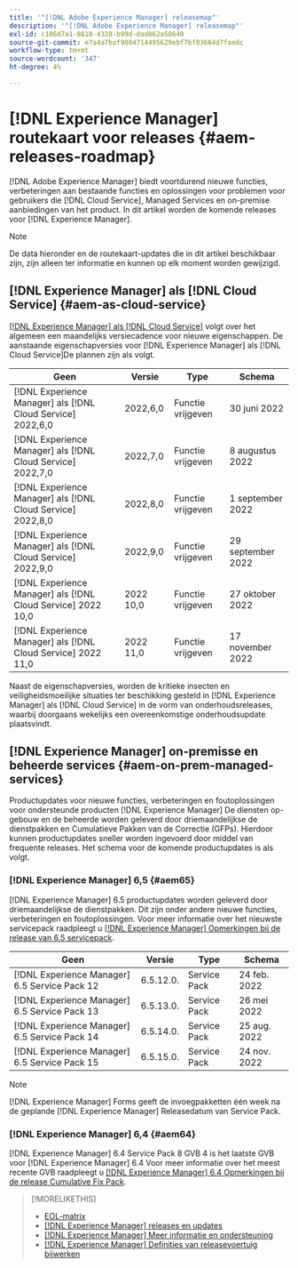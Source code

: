 ```yaml
---
title: '"[!DNL Adobe Experience Manager] releasemap"'
description: '"[!DNL Adobe Experience Manager] releasemap"'
exl-id: c106d7a1-8810-4328-b99d-dad862a50640
source-git-commit: e7a4a7baf9804714495629ebf7bf03664d7faedc
workflow-type: tm+mt
source-wordcount: '347'
ht-degree: 4%

---
```


# [!DNL Experience Manager] routekaart voor releases {#aem-releases-roadmap}

[!DNL Adobe Experience Manager] biedt voortdurend nieuwe functies, verbeteringen aan bestaande functies en oplossingen voor problemen voor gebruikers die [!DNL Cloud Service], Managed Services en on-premise aanbiedingen van het product. In dit artikel worden de komende releases voor [!DNL Experience Manager].

>[!NOTE]
>
>De data hieronder en de routekaart-updates die in dit artikel beschikbaar zijn, zijn alleen ter informatie en kunnen op elk moment worden gewijzigd.

## [!DNL Experience Manager] als [!DNL Cloud Service] {#aem-as-cloud-service}

[[!DNL Experience Manager] als [!DNL Cloud Service]](https://experienceleague.adobe.com/docs/experience-manager-cloud-service/release-notes/home.html) volgt over het algemeen een maandelijks versiecadence voor nieuwe eigenschappen. De aanstaande eigenschapversies voor [!DNL Experience Manager] als [!DNL Cloud Service]De plannen zijn als volgt.

| Geen | Versie | Type | Schema |
|---|---|---|---|
| [!DNL Experience Manager] als [!DNL Cloud Service] 2022,6,0 | 2022,6,0 | Functie vrijgeven | 30 juni 2022 |
| [!DNL Experience Manager] als [!DNL Cloud Service] 2022,7,0 | 2022,7,0 | Functie vrijgeven | 8 augustus 2022 |
| [!DNL Experience Manager] als [!DNL Cloud Service] 2022,8,0 | 2022,8,0 | Functie vrijgeven | 1 september 2022 |
| [!DNL Experience Manager] als [!DNL Cloud Service] 2022,9,0 | 2022,9,0 | Functie vrijgeven | 29 september 2022 |
| [!DNL Experience Manager] als [!DNL Cloud Service] 2022 10,0 | 2022 10,0 | Functie vrijgeven | 27 oktober 2022 |
| [!DNL Experience Manager] als [!DNL Cloud Service] 2022 11,0 | 2022 11,0 | Functie vrijgeven | 17 november 2022 |

Naast de eigenschapversies, worden de kritieke insecten en veiligheidsmoeilijke situaties ter beschikking gesteld in [!DNL Experience Manager] als [!DNL Cloud Service] in de vorm van onderhoudsreleases, waarbij doorgaans wekelijks een overeenkomstige onderhoudsupdate plaatsvindt.

## [!DNL Experience Manager] on-premisse en beheerde services {#aem-on-prem-managed-services}

Productupdates voor nieuwe functies, verbeteringen en foutoplossingen voor ondersteunde producten [!DNL Experience Manager] De diensten op-gebouw en de beheerde worden geleverd door driemaandelijkse de dienstpakken en Cumulatieve Pakken van de Correctie (GFPs). Hierdoor kunnen productupdates sneller worden ingevoerd door middel van frequente releases. Het schema voor de komende productupdates is als volgt.

### [!DNL Experience Manager] 6,5 {#aem65}

[!DNL Experience Manager] 6.5 productupdates worden geleverd door driemaandelijkse de dienstpakken. Dit zijn onder andere nieuwe functies, verbeteringen en foutoplossingen. Voor meer informatie over het nieuwste servicepack raadpleegt u [[!DNL Experience Manager] Opmerkingen bij de release van 6.5 servicepack](https://experienceleague.adobe.com/docs/experience-manager-65/release-notes/service-pack/sp-release-notes.html).

| Geen | Versie | Type | Schema |
|---|---|---|---|
| [!DNL Experience Manager] 6.5 Service Pack 12 | 6.5.12.0. | Service Pack | 24 feb. 2022 |
| [!DNL Experience Manager] 6.5 Service Pack 13 | 6.5.13.0. | Service Pack | 26 mei 2022 |
| [!DNL Experience Manager] 6.5 Service Pack 14 | 6.5.14.0. | Service Pack | 25 aug. 2022 |
| [!DNL Experience Manager] 6.5 Service Pack 15 | 6.5.15.0. | Service Pack | 24 nov. 2022 |


>[!NOTE]
>
>[!DNL Experience Manager] Forms geeft de invoegpakketten één week na de geplande [!DNL Experience Manager] Releasedatum van Service Pack.

### [!DNL Experience Manager] 6,4 {#aem64}

[!DNL Experience Manager] 6.4 Service Pack 8 GVB 4 is het laatste GVB voor [!DNL Experience Manager] 6.4 Voor meer informatie over het meest recente GVB raadpleegt u [[!DNL Experience Manager] 6.4 Opmerkingen bij de release Cumulative Fix Pack](https://experienceleague.adobe.com/docs/experience-manager-64/release-notes/cfp-release-notes.html).

>[!MORELIKETHIS]
>
>* [EOL-matrix](https://helpx.adobe.com/support/programs/eol-matrix.html)
>* [[!DNL Experience Manager] releases en updates](https://helpx.adobe.com/experience-manager/aem-releases-updates.html)
>* [[!DNL Experience Manager] Meer informatie en ondersteuning](https://helpx.adobe.com/support/experience-manager.html)
>* [[!DNL Experience Manager] Definities van releasevoertuig bijwerken](/help/update-release-vehicle-definitions.md)


